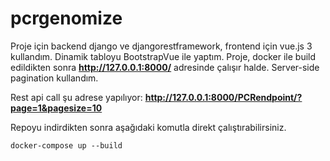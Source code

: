 # pcrgenomize

Proje için backend django ve djangorestframework, frontend için vue.js 3 kullandım. Dinamik tabloyu BootstrapVue ile yaptım. Proje, docker ile build edildikten sonra **http://127.0.0.1:8000/** adresinde çalışır halde. Server-side pagination kullandım.

Rest api call şu adrese yapılıyor: **http://127.0.0.1:8000/PCRendpoint/?page=1&pagesize=10**

Repoyu indirdikten sonra aşağıdaki komutla direkt çalıştırabilirsiniz.

```
docker-compose up --build
```

